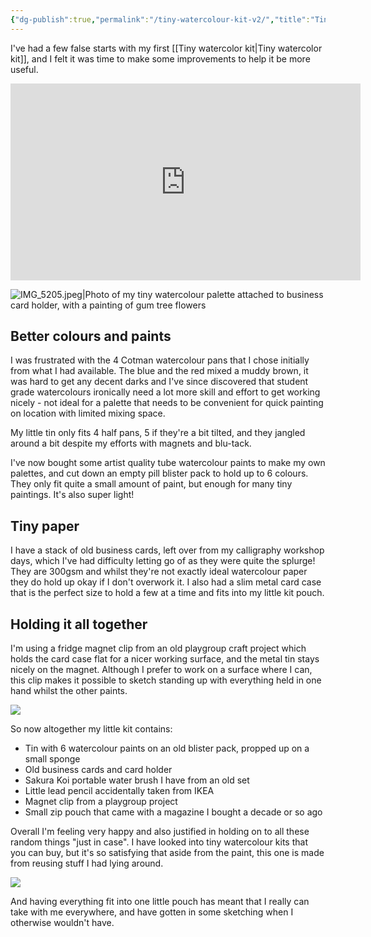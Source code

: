 ```yaml
---
{"dg-publish":true,"permalink":"/tiny-watercolour-kit-v2/","title":"Tiny watercolour kit v2","tags":["tools"],"noteIcon":"","created":"2024-05-18"}
---
```



I've had a few false starts with my first  [[Tiny watercolor kit\|Tiny watercolor kit]], and I felt it was time to make some improvements to help it be more useful.

<iframe width="560" height="315" src="https://www.youtube.com/embed/iYU0hEQ-jn8?si=4t3IlsL1gsz3nN6J" title="YouTube video player" frameborder="0" allow="accelerometer; autoplay; clipboard-write; encrypted-media; gyroscope; picture-in-picture; web-share" referrerpolicy="strict-origin-when-cross-origin" allowfullscreen></iframe>



![IMG_5205.jpeg|Photo of my tiny watercolour palette attached to business card holder, with a painting of gum tree flowers](/img/user/assets/IMG_5205.jpeg)
## Better colours and paints
I was frustrated with the 4 Cotman watercolour pans that I chose initially from what I had available. The blue and the red mixed a muddy brown, it was hard to get any decent darks and I've since discovered that student grade watercolours ironically need a lot more skill and effort to get working nicely - not ideal for a palette that needs to be convenient for quick painting on location with limited mixing space.

My little tin only fits 4 half pans, 5 if they're a bit tilted, and they jangled around a bit despite my efforts with magnets and blu-tack.

I've now bought some artist quality tube watercolour paints to make my own palettes, and cut down an empty pill blister pack to hold up to 6 colours. They only fit quite a small amount of paint, but enough for many tiny paintings. It's also super light!
## Tiny paper
I have a stack of old business cards, left over from my calligraphy workshop days, which I've had difficulty letting go of as they were quite the splurge! They are 300gsm and whilst they're not exactly ideal watercolour paper they do hold up okay if I don't overwork it. I also had a slim metal card case that is the perfect size to hold a few at a time and fits into my little kit pouch.

## Holding it all together
I'm using a fridge magnet clip from an old playgroup craft project which holds the card case flat for a nicer working surface, and the metal tin stays nicely on the magnet. Although I prefer to work on a surface where I can, this clip makes it possible to sketch standing up with everything held in one hand whilst the other paints.

![](/img/user/assets/IMG_4180.jpeg)

So now altogether my little kit contains:
* Tin with 6 watercolour paints on an old blister pack, propped up on a small sponge
* Old business cards and card holder
* Sakura Koi portable water brush I have from an old set
* Little lead pencil accidentally taken from IKEA
* Magnet clip from a playgroup project
* Small zip pouch that came with a magazine I bought a decade or so ago

Overall I'm feeling very happy and also justified in holding on to all these random things "just in case". I have looked into tiny watercolour kits that you can buy, but it's so satisfying that aside from the paint, this one is made from reusing stuff I had lying around. 

![](/img/user/assets/IMG_4178.jpeg)

And having everything fit into one little pouch has meant that I really can take with me everywhere, and have gotten in some sketching when I otherwise wouldn't have.